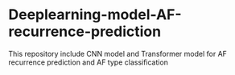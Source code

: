 # Deeplearning-model-AF-recurrence-prediction
This repository include CNN model and Transformer model for AF recurrence prediction and AF type classification
